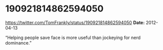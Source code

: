 # 190921814862594050
https://twitter.com/TomFrankly/status/190921814862594050
**Date:** 2012-04-13

“Helping people save face is more useful than jockeying for nerd dominance.”
